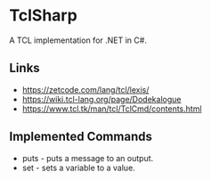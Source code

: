 ﻿# TclSharp

A TCL implementation for .NET in C#.

## Links

* https://zetcode.com/lang/tcl/lexis/
* https://wiki.tcl-lang.org/page/Dodekalogue
* https://www.tcl.tk/man/tcl/TclCmd/contents.html

## Implemented Commands

* puts - puts a message to an output.
* set - sets a variable to a value.

